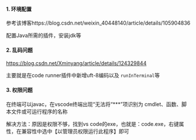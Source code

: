#### 1. 环境配置

参考该博客https://blog.csdn.net/weixin_40448140/article/details/105904836

配置Java所需的插件，安装jdk等

#### 2. 乱码问题

https://blog.csdn.net/Xminyang/article/details/124329844

主要就是在code runner插件中新增uft-8编码以及 `runInTerminal`等

#### 3. 权限问题

在终端可以javac，在vscode终端出现“无法将“***”项识别为 cmdlet、函数、脚本文件或可运行程序的名称

解决方法：原因是权限不够，找到vs code的exe，也就是：code.exe，右键属性，在兼容性中选中【以管理员权限运行此程序】即可